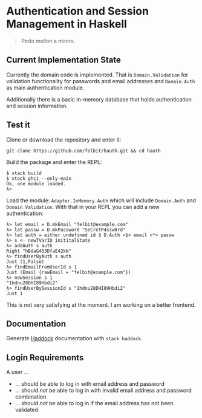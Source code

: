 # Authentication and Session Management in Haskell

> Pedo mellon a minno.

## Current Implementation State

Currently the domain code is implemented. That is `Domain.Validation` for validation
functionality for passwords and email addresses and `Domain.Auth` as main
authentication module.

Additionally there is a basic in-memory database that holds authentication and session
information.

## Test it

Clone or download the repository and enter it:

```
git clone https://github.com/felbit/hauth.git && cd hauth
```

Build the package and enter the REPL:

```
$ stack build
$ stack ghci --only-main
Ok, one module loaded.
λ>
```

Load the module: `Adapter.InMemory.Auth` which will include `Domain.Auth` and
`Domain.Validation`. With that in your REPL you can add a new authentication:

```
λ> let email = D.mkEmail "felbit@example.com"
λ> let passw = D.mkPassword "SeCreTP4ssw0rd"
λ> let auth = either undefined id $ D.Auth <$> email <*> passw
λ> s <- newTVarIO inititalState
λ> addAuth s auth
Right "hBdaG453DfaE42kN"
λ> findUserByAuth s auth
Just (1,False)
λ> findEmailFromUserId s 1
Just (Email {rawEmail = "felbit@example.com"})
λ> newSession s 1
"1hdnu28DHI89Hbdi2"
λ> findUserBySessionId s "1hdnu28DHI89Hbdi2"
Just 1
```

This is not very satisfying at the moment. I am working on a better frontend.

## Documentation

Generate [Haddock](https://www.haskell.org/haddock) documentation with `stack haddock`.

## Login Requirements

A user ...
* ... should be able to log in with email address and password
* ... should *not* be able to log in with invalid email address and password combination
* ... should *not* be able to log in if the email address has not been validated
